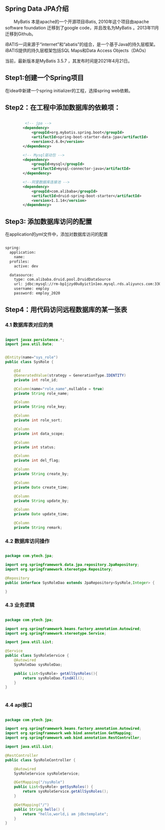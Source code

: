 ## Spring Data JPA介绍

　　MyBatis 本是apache的一个开源项目iBatis, 2010年这个项目由apache software foundation 迁移到了google code，并且改名为MyBatis 。2013年11月迁移到Github。

iBATIS一词来源于“internet”和“abatis”的组合，是一个基于Java的持久层框架。iBATIS提供的持久层框架包括SQL Maps和Data Access Objects（DAOs）

当前，最新版本是MyBatis 3.5.7 ，其发布时间是2021年4月21日。

## Step1:创建一个Spring项目

在idea中新建一个spring initializer的工程，选择spring web依赖。

## Step2：在工程中添加数据库的依赖项：

```xml

         <!-- jpa -->
        <dependency>
            <groupId>org.mybatis.spring.boot</groupId>
            <artifactId>spring-boot-starter-data-jpa</artifactId>
            <version>2.6.0</version>
        </dependency>

        <!-- Mysql驱动包 -->
        <dependency>
            <groupId>mysql</groupId>
            <artifactId>mysql-connector-java</artifactId>
        </dependency>

        <!--阿里数据库连接池 -->
        <dependency>
            <groupId>com.alibaba</groupId>
            <artifactId>druid-spring-boot-starter</artifactId>
            <version>1.1.14</version>
        </dependency>

```


## Step3: 添加数据库访问的配置

在application的yml文件中，添加对数据库访问的配置

```xml

spring:
  application:
    name:
  profiles:
    active: dev

  datasource:
    type: com.alibaba.druid.pool.DruidDataSource
    url: jdbc:mysql://rm-bp1jzyd0u8yict1n1eo.mysql.rds.aliyuncs.com:3306/test_qlm_biz?useUnicode=true&characterEncoding=utf8&zeroDateTimeBehavior=convertToNull&useSSL=true&serverTimezone=GMT%2B8&allowMultiQueries=true
    username: employ
    password: employ_2020

```

## Step4：用代码访问远程数据库的某一张表

### 4.1 数据库表对应的类

```java

import javax.persistence.*;
import java.util.Date;


@Entity(name="sys_role")
public class SysRole {

    @Id
    @GeneratedValue(strategy = GenerationType.IDENTITY)
    private int role_id;

    @Column(name="role_name",nullable = true)
    private String role_name;

    @Column
    private String role_key;

    @Column
    private int role_sort;

    @Column
    private int data_scope;

    @Column
    private int status;

    @Column
    private int del_flag;

    @Column
    private String create_by;

    @Column
    private Date create_time;

    @Column
    private String update_by;

    @Column
    private Date update_time;

    @Column
    private String remark;

```

### 4.2 数据库访问操作

```java

package com.ytech.jpa;

import org.springframework.data.jpa.repository.JpaRepository;
import org.springframework.stereotype.Repository;

@Repository
public interface SysRoleDao extends JpaRepository<SysRole,Integer> {

}

```

### 4.3 业务逻辑


```java

package com.ytech.jpa;

import org.springframework.beans.factory.annotation.Autowired;
import org.springframework.stereotype.Service;

import java.util.List;

@Service
public class SysRoleService {
    @Autowired
    SysRoleDao sysRoleDao;

    public List<SysRole> getAllSysRoles(){
        return sysRoleDao.findAll();
    }
}



```

### 4.4 api接口

```java

package com.ytech.jpa;

import org.springframework.beans.factory.annotation.Autowired;
import org.springframework.web.bind.annotation.GetMapping;
import org.springframework.web.bind.annotation.RestController;

import java.util.List;

@RestController
public class SysRoleController {

    @Autowired
    SysRoleService sysRoleService;

    @GetMapping("/sysRole")
    public List<SysRole> getSysRoles() {
        return sysRoleService.getAllSysRoles();
    }

    @GetMapping("/")
    public String hello() {
        return "hello,world,i am jdbctemplate";
    }
}

```

